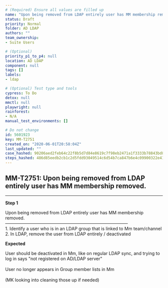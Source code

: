 ```yaml
---
# (Required) Ensure all values are filled up
name: "Upon being removed from LDAP entirely user has MM membership removed."
status: Draft
priority: Normal
folder: AD LDAP
authors: ""
team_ownership: 
- Suite Users

# (Optional)
priority_p1_to_p4: null
location: AD LDAP
component: null
tags: []
labels: 
- ldap

# (Optional) Test type and tools
cypress: To Do
detox: null
mmctl: null
playwright: null
rainforest: 
- N/A
manual_test_environments: []

# Do not change
id: 5601923
key: MM-T2751
created_on: "2020-06-01T20:58:04Z"
last_updated: ""
case_hashed: 90206aed2feb64c22f8b5d7d84e8619c7f98eb2471a1f3333b78843bd89d3aa1dfdcaf6d3e89c94205eb44b606373e1b
steps_hashed: 486d85eedb2cb1c2d5fdd93049514c6d54b7ca847b6e4c09900322e413364b719fd9880028208281d53cb57658a439fb
---
```


<!-- (Auto-generated) Based on frontmatter's "key" and "name" -->

## MM-T2751: Upon being removed from LDAP entirely user has MM membership removed.

---

**Step 1**

Upon being removed from LDAP entirely user has MM membership removed.\
————————————————————————————\
1\. Identify a user who is in an LDAP group that is linked to Mm team/channel\
2\. In LDAP, remove the user from LDAP entirely / deactivated

**Expected**

User should be deactivated in Mm, like on regular LDAP sync, and trying to log in says "not registered on AD/LDAP server"\
\
User no longer appears in Group member lists in Mm\
\
(MK looking into cleaning those up if needed)
